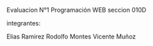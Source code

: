 Evaluacion N°1 Programación WEB seccion 010D

integrantes:

Elias Ramirez
Rodolfo Montes
Vicente Muñoz